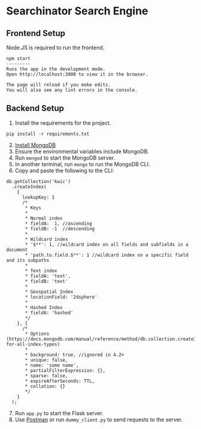 # Searchinator Search Engine

## Frontend Setup

Node.JS is required to run the frontend.

```
npm start
---------
Runs the app in the development mode.
Open http://localhost:3000 to view it in the browser.

The page will reload if you make edits.
You will also see any lint errors in the console.
```

## Backend Setup

1. Install the requirements for the project.

```
pip install -r requirements.txt
```

2. [Install MongoDB](https://www.mongodb.com/try/download/community)
3. Ensure the environmental variables include MongoDB.
4. Run `mongod` to start the MongoDB server.
5. In another terminal, run `mongo` to run the MongoDB CLI.
6. Copy and paste the following to the CLI:
```
db.getCollection('kwic')
  .createIndex(
    {
      lookupKey: 1
      /*
       * Keys
       *
       * Normal index
       * fieldA:  1, //ascending
       * fieldB: -1  //descending
       *
       * Wildcard index
       * '$**': 1, //wildcard index on all fields and subfields in a document
       * 'path.to.field.$**': 1 //wildcard index on a specific field and its subpaths
       *
       * Text index
       * fieldA: 'text',
       * fieldB: 'text'
       *
       * Geospatial Index
       * locationField: '2dsphere'
       *
       * Hashed Index
       * fieldA: 'hashed'
       */
    }, {
      /*
       * Options (https://docs.mongodb.com/manual/reference/method/db.collection.createIndex/#options-for-all-index-types)
       *
       * background: true, //ignored in 4.2+
       * unique: false,
       * name: 'some name',
       * partialFilterExpression: {},
       * sparse: false,
       * expireAfterSeconds: TTL,
       * collation: {}
       */
    }
  );
```
7. Run `app.py` to start the Flask server.
8. Use [Postman](https://www.postman.com/) or run `dummy_client.py` to send requests to the server.

